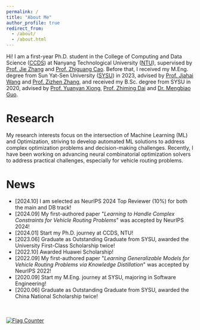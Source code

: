 ```yaml
---
permalink: /
title: "About Me"
author_profile: true
redirect_from: 
  - /about/
  - /about.html
---
```


Hi! I am a first-year Ph.D. student in the College of Computing and Data Science ([CCDS](https://www.ntu.edu.sg/computing)) at Nanyang Technological University ([NTU](https://www.ntu.edu.sg/)), supervised by [Prof. Jie Zhang](https://personal.ntu.edu.sg/zhangj/) and [Prof. Zhiguang Cao](https://zhiguangcaosg.github.io/). Before that, I received my M.Eng. degree from Sun Yat-Sen University ([SYSU](https://www.sysu.edu.cn/sysuen/)) in 2023, advised by [Prof. Jiahai Wang](https://www.semanticscholar.org/author/Jiahai-Wang/2815388) and [Prof. Zizhen Zhang](https://scholar.google.com/citations?user=Qzxm58oAAAAJ&hl=en), and received my B.Sc. degree from SYSU in 2020, advised by [Prof. Yuanyan Xiong](https://www.researchgate.net/profile/Yuanyan-Xiong), [Prof. Zhiming Dai](https://www.aminer.cn/profile/zhiming-dai/53f45a8cdabfaee4dc822172) and [Dr. Mengbiao Guo](https://scholar.google.com/citations?user=F8p_MxEAAAAJ&hl=en).

Research
======
My research interests focus on the intersection of Machine Learning (ML) and Optimization, striving to develop automated ML solutions to address complex optimization problems and decision-making challenges. Recently, I have been working on advancing neural combinatorial optimization solvers to address practical challenges, especially for vehicle routing problems. 


News
======
- [2024.10] I am selected as NeurIPS 2024 Top Reviewer (10%) for both the main and DB track!  
- [2024.09] My first-authored paper "_Learning to Handle Complex Constraints for Vehicle Routing Problems_" was accepted by NeurIPS 2024!  
- [2024.01] Start my Ph.D. journey at CCDS, NTU!  
- [2023.06] Graduate as Outstanding Graduate from SYSU, awarded the University First-Class Scholarship twice!  
- [2022.10] Awarded Huawei Scholarship!  
- [2022.09] My first-authored paper "_Learning Generalizable Models for Vehicle Routing Problems via Knowledge Distillation_" was accepted by NeurIPS 2022!  
- [2020.09] Start my M.Eng. journey at SYSU, majoring in Software Engineering!  
- [2020.06] Graduate as Outstanding Graduate from SYSU, awarded the China National Scholarship twice!

<br/>
<br>
<a href="https://info.flagcounter.com/9Fz0"><img src="https://s11.flagcounter.com/count2/9Fz0/bg_FFFFFF/txt_000000/border_CCCCCC/columns_2/maxflags_10/viewers_0/labels_0/pageviews_1/flags_0/percent_0/" alt="Flag Counter" border="0"></a>
